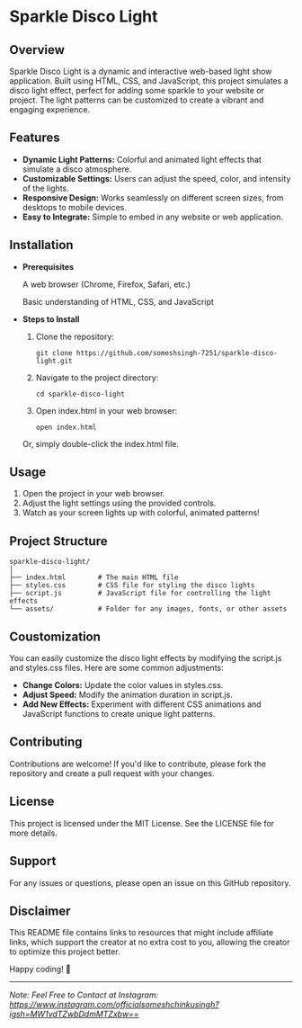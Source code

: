 # Sparkle Disco Light
              
## Overview

Sparkle Disco Light is a dynamic and interactive web-based light show application. Built using HTML, CSS, and JavaScript, this project simulates a disco light effect, perfect for adding some sparkle to your website or project. The light patterns can be customized to create a vibrant and engaging experience.

## Features
- **Dynamic Light Patterns:** Colorful and animated light effects that simulate a disco atmosphere.
- **Customizable Settings:** Users can adjust the speed, color, and intensity of the lights.
- **Responsive Design:** Works seamlessly on different screen sizes, from desktops to mobile devices.
- **Easy to Integrate:** Simple to embed in any website or web application.

## Installation

- **Prerequisites**

  A web browser (Chrome, Firefox, Safari, etc.)
  
  Basic understanding of HTML, CSS, and JavaScript

- **Steps to Install**
  1. Clone the repository:
  
         git clone https://github.com/someshsingh-7251/sparkle-disco-light.git
  2. Navigate to the project directory:
  
         cd sparkle-disco-light
  3. Open index.html in your web browser:

         open index.html
  Or, simply double-click the index.html file.

## Usage
1. Open the project in your web browser.
2. Adjust the light settings using the provided controls.
3. Watch as your screen lights up with colorful, animated patterns!

## Project Structure

    sparkle-disco-light/
    │
    ├── index.html        # The main HTML file
    ├── styles.css        # CSS file for styling the disco lights
    ├── script.js         # JavaScript file for controlling the light effects
    └── assets/           # Folder for any images, fonts, or other assets

## Coustomization

You can easily customize the disco light effects by modifying the script.js and styles.css files. Here are some common adjustments:
- **Change Colors:** Update the color values in styles.css.
- **Adjust Speed:** Modify the animation duration in script.js.
- **Add New Effects:** Experiment with different CSS animations and JavaScript functions to create unique light patterns.

## Contributing

Contributions are welcome! If you'd like to contribute, please fork the repository and create a pull request with your changes.

## License

This project is licensed under the MIT License. See the LICENSE file for more details.

## Support

For any issues or questions, please open an issue on this GitHub repository.

## Disclaimer

This README file contains links to resources that might include affiliate links, which support the creator at no extra cost to you, allowing the creator to optimize this project better.

Happy coding! 🎉

---

*Note: Feel Free to Contact at Instagram: https://www.instagram.com/officialsomeshchinkusingh?igsh=MW1vdTZwbDdmMTZxbw==*
